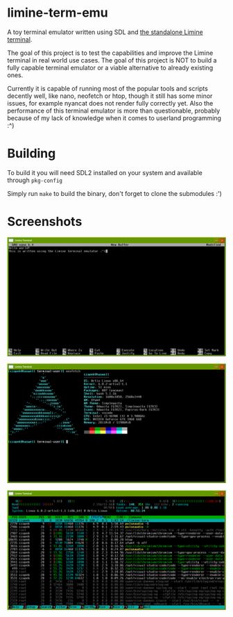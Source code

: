 # limine-term-emu

A toy terminal emulator written using SDL and [the standalone Limine terminal](https://github.com/limine-bootloader/terminal).

The goal of this project is to test the capabilities and improve the Limine terminal in real world use cases. The goal of this project
is NOT to build a fully capable terminal emulator or a viable alternative to already existing ones.

Currently it is capable of running most of the popular tools and scripts decently well, like nano, neofetch or htop, though
it still has some minor issues, for example nyancat does not render fully correctly yet. Also the performance of this terminal
emulator is more than questionable, probably because of my lack of knowledge when it comes to userland programming :^)

# Building

To build it you will need SDL2 installed on your system and available through `pkg-config`

Simply run `make` to build the binary, don't forget to clone the submodules :')

# Screenshots

![Running nano in Limine terminal emulator](./screenshots/image0.png)

![Running neofetch in Limine terminal emulator](./screenshots/image1.png)

![Running htop in Limine terminal emulator](./screenshots/image2.png)
